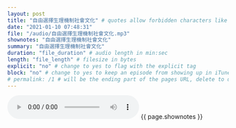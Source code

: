 ```yaml
---
layout: post
title: "自由選擇生理機制社會文化" # quotes allow forbidden characters like the colon
date: "2021-01-10 07:48:31"
file: "/audio/自由選擇生理機制社會文化.mp3"
shownotes: "自由選擇生理機制社會文化"
summary: "自由選擇生理機制社會文化"
duration: "file_duration" # audio length in min:sec
length: "file_length" # filesize in bytes
explicit: "no" # change to yes to flag with the explicit tag
block: "no" # change to yes to keep an episode from showing up in iTunes
# permalink: /1 # will be the ending part of the pages URL, delete to default to the title
---
```


<audio controls>
<source src="{{site.url}}{{site.baseurl}}{{ page.file }}" type="audio/x-mp3">
Your browser does not support the audio element.
</audio>
{{ page.shownotes }}
